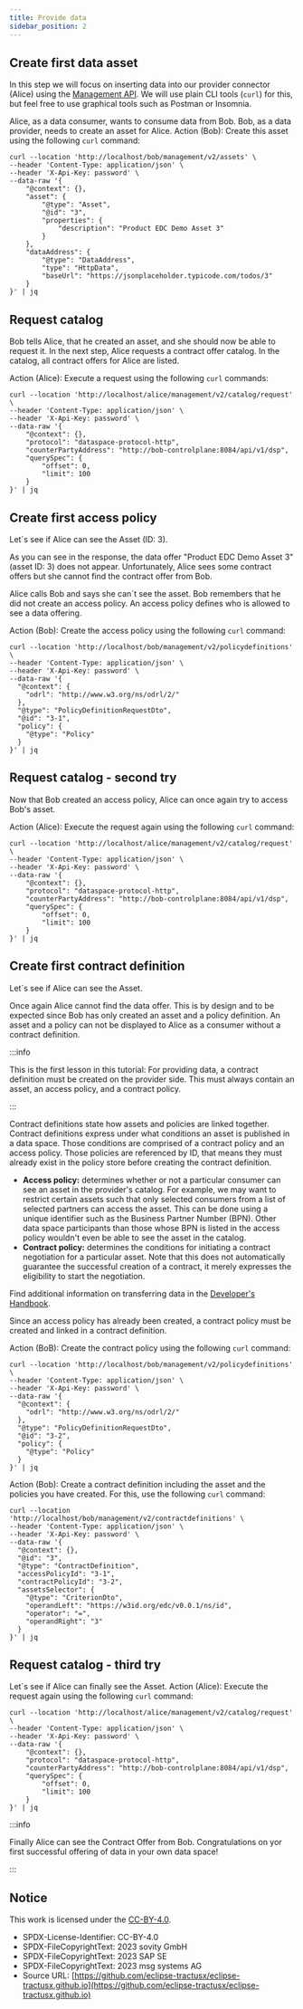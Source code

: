 ```yaml
---
title: Provide data
sidebar_position: 2
---
```


## Create first data asset

In this step we will focus on inserting data into our provider connector (Alice) using
the [Management API](https://app.swaggerhub.com/apis/eclipse-edc-bot/management-api). We will use plain
CLI tools (`curl`) for this, but feel free to use graphical tools such as Postman or Insomnia.

Alice, as a data consumer, wants to consume data from Bob. Bob, as a data provider, needs to create an asset for Alice.
Action (Bob): Create this asset using the following `curl` command:

```shell
curl --location 'http://localhost/bob/management/v2/assets' \
--header 'Content-Type: application/json' \
--header 'X-Api-Key: password' \
--data-raw '{
    "@context": {},
    "asset": {
        "@type": "Asset",
        "@id": "3", 
        "properties": {
            "description": "Product EDC Demo Asset 3"
        }
    },
    "dataAddress": {
        "@type": "DataAddress",
        "type": "HttpData",
        "baseUrl": "https://jsonplaceholder.typicode.com/todos/3"
    }
}' | jq
```

## Request catalog

Bob tells Alice, that he created an asset, and she should now be able to request it. In the next step, Alice requests a contract offer catalog. In the catalog, all contract offers for Alice are listed.

Action (Alice): Execute a request using the following `curl` commands:

```shell
curl --location 'http://localhost/alice/management/v2/catalog/request' \
--header 'Content-Type: application/json' \
--header 'X-Api-Key: password' \
--data-raw '{
    "@context": {},
    "protocol": "dataspace-protocol-http",
    "counterPartyAddress": "http://bob-controlplane:8084/api/v1/dsp",
    "querySpec": {
        "offset": 0,
        "limit": 100
    }
}' | jq
```

## Create first access policy

Let´s see if Alice can see the Asset (ID: 3).

As you can see in the response, the data offer "Product EDC Demo Asset 3" (asset ID: 3) does not appear. Unfortunately, Alice sees some contract offers but she cannot find the contract offer from Bob.

Alice calls Bob and says she can´t see the asset. Bob remembers that he did not create an access policy. An access policy defines who is allowed to see a data offering.

Action (Bob): Create the access policy using the following `curl` command:

```shell
curl --location 'http://localhost/bob/management/v2/policydefinitions' \
--header 'Content-Type: application/json' \
--header 'X-Api-Key: password' \
--data-raw '{
  "@context": {
    "odrl": "http://www.w3.org/ns/odrl/2/"
  },
  "@type": "PolicyDefinitionRequestDto",
  "@id": "3-1",
  "policy": {
    "@type": "Policy"
  }
}' | jq
```

## Request catalog - second try

Now that Bob created an access policy, Alice can once again try to access Bob's asset.

Action (Alice): Execute the request again using the following `curl` command:

```shell
curl --location 'http://localhost/alice/management/v2/catalog/request' \
--header 'Content-Type: application/json' \
--header 'X-Api-Key: password' \
--data-raw '{
    "@context": {},
    "protocol": "dataspace-protocol-http",
    "counterPartyAddress": "http://bob-controlplane:8084/api/v1/dsp",
    "querySpec": {
        "offset": 0,
        "limit": 100
    }
}' | jq
```

## Create first contract definition

Let´s see if Alice can see the Asset.

Once again Alice cannot find the data offer. This is by design and to be expected since Bob has only created an asset and a policy definition. An asset and a policy can not be displayed to Alice as a consumer without a contract definition.

:::info

This is the first lesson in this tutorial: For providing data, a contract definition must be created on the provider side. This must always contain an asset, an access policy, and a contract policy.

:::

Contract definitions state how assets and policies are linked together. Contract definitions express under what conditions an asset is published in a data space. Those conditions are comprised of a contract policy and an access policy. Those policies are referenced by ID, that means they must already exist in the policy store before creating the contract definition.

- **Access policy:** determines whether or not a particular consumer can see an asset in the provider's catalog. For example, we may want to restrict certain assets such that only selected consumers from a list of selected partners can access the asset. This can be done using a unique identifier such as the Business Partner Number (BPN). Other data space participants than those whose BPN is listed in the access policy wouldn't even be able to see the asset in the catalog.
- **Contract policy:** determines the conditions for initiating a contract negotiation for a particular asset. Note that this does not automatically guarantee the successful creation of a contract, it merely expresses the eligibility to start the negotiation.

Find additional information on transferring data in the [Developer's Handbook](https://github.com/eclipse-edc/docs/blob/main/developer/handbook.md).

Since an access policy has already been created, a contract policy must be created and linked in a contract definition.

Action (BoB): Create the contract policy using the following `curl` command:

```shell
curl --location 'http://localhost/bob/management/v2/policydefinitions' \
--header 'Content-Type: application/json' \
--header 'X-Api-Key: password' \
--data-raw '{
  "@context": {
    "odrl": "http://www.w3.org/ns/odrl/2/"
  },
  "@type": "PolicyDefinitionRequestDto",
  "@id": "3-2",
  "policy": {
    "@type": "Policy"
  }
}' | jq
```

Action (Bob): Create a contract definition including the asset and the policies you have created. For this, use the following `curl` command:

```shell
curl --location 'http://localhost/bob/management/v2/contractdefinitions' \
--header 'Content-Type: application/json' \
--header 'X-Api-Key: password' \
--data-raw '{
  "@context": {},
  "@id": "3",
  "@type": "ContractDefinition",
  "accessPolicyId": "3-1",
  "contractPolicyId": "3-2",
  "assetsSelector": {
    "@type": "CriterionDto",
    "operandLeft": "https://w3id.org/edc/v0.0.1/ns/id",
    "operator": "=",
    "operandRight": "3"
  }
}' | jq
```

## Request catalog - third try

Let´s see if Alice can finally see the Asset.
Action (Alice): Execute the request again using the following `curl` command:

```shell
curl --location 'http://localhost/alice/management/v2/catalog/request' \
--header 'Content-Type: application/json' \
--header 'X-Api-Key: password' \
--data-raw '{
    "@context": {},
    "protocol": "dataspace-protocol-http",
    "counterPartyAddress": "http://bob-controlplane:8084/api/v1/dsp",
    "querySpec": {
        "offset": 0,
        "limit": 100
    }
}' | jq
```

:::info

Finally Alice can see the Contract Offer from Bob.
Congratulations on yor first successful offering of data in your own data space!

:::

## Notice

This work is licensed under the [CC-BY-4.0](https://creativecommons.org/licenses/by/4.0/legalcode).

- SPDX-License-Identifier: CC-BY-4.0
- SPDX-FileCopyrightText: 2023 sovity GmbH
- SPDX-FileCopyrightText: 2023 SAP SE
- SPDX-FileCopyrightText: 2023 msg systems AG
- Source URL: [https://github.com/eclipse-tractusx/eclipse-tractusx.github.io](https://github.com/eclipse-tractusx/eclipse-tractusx.github.io)
